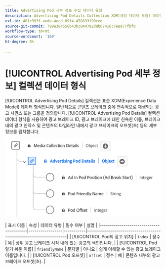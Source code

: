 ```yaml
---
title: Advertising Pod 세부 정보 수집 데이터 유형
description: Advertising Pod Details Collection XDM(경험 데이터 모델) 데이터 유형에 대해 알아봅니다.
exl-id: 401c393f-aeda-4ecd-89f4-458833190ced
source-git-commit: 799a384556b43bc844782d8b67416c7eea77fbf0
workflow-type: tm+mt
source-wordcount: '160'
ht-degree: 8%

---
```


# [!UICONTROL Advertising Pod 세부 정보] 컬렉션 데이터 형식

[!UICONTROL Advertising Pod Details] 컬렉션은 표준 XDM(Experience Data Model) 데이터 형식입니다. 일반적으로 콘텐츠 브레이크 중에 연속적으로 재생되는 광고 시퀀스 또는 그룹을 정의합니다. [!UICONTROL Advertising Pod Details] 컬렉션 데이터 형식을 사용하여 광고 브레이크 ID, 광고 브레이크에 대한 친숙한 이름, 브레이크 내의 광고 인덱스 및 콘텐츠의 타임라인 내에서 광고 브레이크의 오프셋(초) 등의 세부 정보를 캡처합니다.

![Advertising Pod 세부 정보 수집 데이터 형식의 다이어그램입니다.](../images/data-types/advertising-pod-details-collection.png)

| 표시 이름 | 속성 | 데이터 유형 | 필수 여부 | 설명 |
|-----------------------------------------|-----------------|-----------|--------------------------------------------------------------------|
| [!UICONTROL Pod의 광고 위치] | `index` | 정수 | 예 | 상위 광고 브레이크 시작 내에 있는 광고의 색인입니다. |
| [!UICONTROL Pod 알기 쉬운 이름] | `friendlyName` | 문자열 | 아니요 | 쉽게 이해할 수 있는 광고 브레이크 이름입니다. |
| [!UICONTROL Pod 오프셋] | `offset` | 정수 | 예 | 콘텐츠 내부의 광고 브레이크 오프셋(초). |
